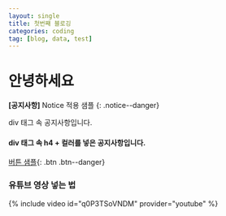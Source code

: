 ```yaml
---
layout: single
title: 첫번째 블로깅
categories: coding
tag: [blog, data, test]
---
```


# 안녕하세요

**[공지사항]** Notice 적용 샘플
{: .notice--danger}

<div class="notice">
  div 태그 속 공지사항입니다.
</div>
<div class="notice--success">
  <h4> 
    div 태그 속 h4 + 컬러를 넣은 공지사항입니다.
  </h4>
</div>

[버튼 샘플](https://github.com/ysh1394){: .btn .btn--danger}

### 유튜브 영상 넣는 법

{% include video id="q0P3TSoVNDM" provider="youtube" %}
